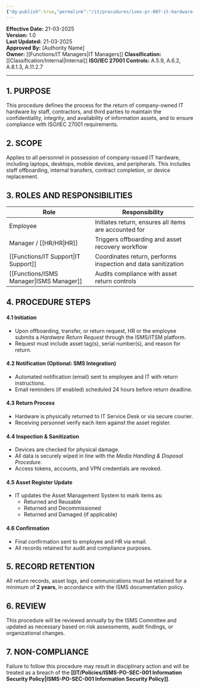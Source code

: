 ```yaml
---
{"dg-publish":true,"permalink":"/it/procudures/isms-pr-007-it-hardware-return-procedure/","noteIcon":"default"}
---
```


**Effective Date:** 21-03-2025  
**Version:** 1.0  
**Last Updated:** 21-03-2025  
**Approved By:** [Authority Name]  
**Owner:** [[Functions/IT Managers\|IT Managers]]
**Classification:** [[Classification/Internal\|Internal]]
**ISO/IEC 27001 Controls:** A.5.9, A.6.2, A.8.1.3, A.11.2.7

---
## **1. PURPOSE**  
This procedure defines the process for the return of company-owned IT hardware by staff, contractors, and third parties to maintain the confidentiality, integrity, and availability of information assets, and to ensure compliance with ISO/IEC 27001 requirements.
## **2. SCOPE**
Applies to all personnel in possession of company-issued IT hardware, including laptops, desktops, mobile devices, and peripherals. This includes staff offboarding, internal transfers, contract completion, or device replacement.

 ## **3. ROLES AND RESPONSIBILITIES**

| **Role**         | **Responsibility**                                            |
| ---------------- | ------------------------------------------------------------- |
| Employee         | Initiates return, ensures all items are accounted for         |
| Manager / [[HR/HR\|HR]] | Triggers offboarding and asset recovery workflow              |
| [[Functions/IT Support\|IT Support]]   | Coordinates return, performs inspection and data sanitization |
| [[Functions/ISMS Manager\|ISMS Manager]] | Audits compliance with asset return controls                  |
## **4. PROCEDURE STEPS**

#### 4.1 **Initiation**
- Upon offboarding, transfer, or return request, HR or the employee submits a _Hardware Return Request_ through the ISMS/ITSM platform.
- Request must include asset tag(s), serial number(s), and reason for return.
#### 4.2 **Notification (Optional: SMS Integration)**
- Automated notification (email) sent to employee and IT with return instructions.
- Email reminders (if enabled) scheduled 24 hours before return deadline.
#### 4.3 **Return Process**
- Hardware is physically returned to IT Service Desk or via secure courier.
- Receiving personnel verify each item against the asset register.
#### 4.4 **Inspection & Sanitization**
- Devices are checked for physical damage.
- All data is securely wiped in line with the _Media Handling & Disposal Procedure_.
- Access tokens, accounts, and VPN credentials are revoked.
#### 4.5 **Asset Register Update**
- IT updates the Asset Management System to mark items as:
    - Returned and Reusable
    - Returned and Decommissioned
    - Returned and Damaged (if applicable)
#### 4.6 **Confirmation**
- Final confirmation sent to employee and HR via email.
- All records retained for audit and compliance purposes.
## **5. RECORD RETENTION**  
All return records, asset logs, and communications must be retained for a minimum of **2 years**, in accordance with the ISMS documentation policy.
## **6. REVIEW**
This procedure will be reviewed annually by the ISMS Committee and updated as necessary based on risk assessments, audit findings, or organizational changes.
## **7. NON-COMPLIANCE**  
Failure to follow this procedure may result in disciplinary action and will be treated as a breach of the **[[IT/Policies/ISMS-PO-SEC-001 Information Security Policy\|ISMS-PO-SEC-001 Information Security Policy]]**.











